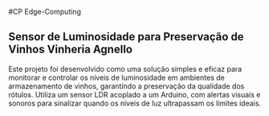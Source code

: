 #CP Edge-Computing
## Sensor de Luminosidade para Preservação de Vinhos  Vinheria Agnello

Este projeto foi desenvolvido como uma solução simples e eficaz para monitorar e controlar os níveis de luminosidade em ambientes de armazenamento de vinhos, garantindo a preservação da qualidade dos rótulos. Utiliza um sensor LDR acoplado a um Arduino, com alertas visuais e sonoros para sinalizar quando os níveis de luz ultrapassam os limites ideais.

